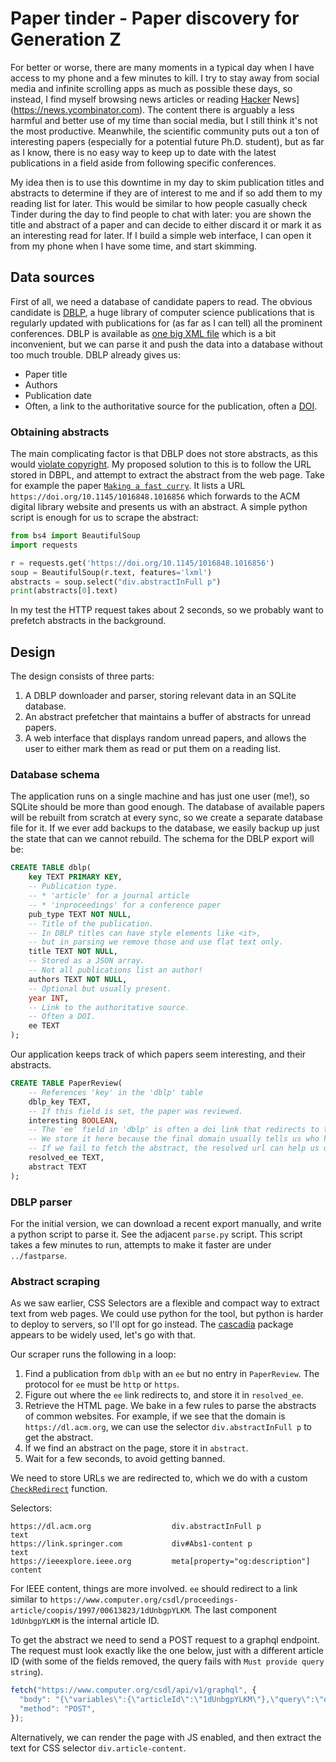 # Paper tinder - Paper discovery for Generation Z
For better or worse, there are many moments in a typical day when I have access to my phone and a few minutes to kill.
I try to stay away from social media and infinite scrolling apps as much as possible these days, so instead, I find myself browsing news articles or reading [Hacker](https://news.ycombinator.com) News](https://news.ycombinator.com).
The content there is arguably a less harmful and better use of my time than social media, but I still think it's not the most productive.
Meanwhile, the scientific community puts out a ton of interesting papers (especially for a potential future Ph.D. student), but as far as I know, there is no easy way to keep up to date with the latest publications in a field aside from following specific conferences.

My idea then is to use this downtime in my day to skim publication titles and abstracts to determine if they are of interest to me and if so add them to my reading list for later.
This would be similar to how people casually check Tinder during the day to find people to chat with later: you are shown the title and abstract of a paper and can decide to either discard it or mark it as an interesting read for later. 
If I build a simple web interface, I can open it from my phone when I have some time, and start skimming.

## Data sources
First of all, we need a database of candidate papers to read.
The obvious candidate is [DBLP](https://dblp.org), a huge library of computer science publications that is regularly updated with publications for (as far as I can tell) all the prominent conferences.
DBLP is available as [one big XML file](https://dblp.org/xml/) which is a bit inconvenient, but we can parse it and push the data into a database without too much trouble.
DBLP already gives us:
- Paper title
- Authors
- Publication date
- Often, a link to the authoritative source for the publication, often a [DOI](https://www.doi.org/).

### Obtaining abstracts
The main complicating factor is that DBLP does not store abstracts, as this would [violate copyright](https://dblp.org/faq/Why+are+there+no+abstracts+in+dblp.html).
My proposed solution to this is to follow the URL stored in DBPL, and attempt to extract the abstract from the web page.
Take for example the paper [`Making a fast curry`](https://dblp.org/rec/conf/icfp/MarlowJ04.xml).
It lists a URL `https://doi.org/10.1145/1016848.1016856` which forwards to the ACM digital library website and presents us with an abstract.
A simple python script is enough for us to scrape the abstract:

```python
from bs4 import BeautifulSoup
import requests

r = requests.get('https://doi.org/10.1145/1016848.1016856')
soup = BeautifulSoup(r.text, features='lxml')
abstracts = soup.select("div.abstractInFull p")
print(abstracts[0].text)
```

In my test the HTTP request takes about 2 seconds, so we probably want to prefetch abstracts in the background.

## Design
The design consists of three parts:
1. A DBLP downloader and parser, storing relevant data in an SQLite database.
2. An abstract prefetcher that maintains a buffer of abstracts for unread papers. 
3. A web interface that displays random unread papers, and allows the user to either mark them as read or put them on a reading list.

### Database schema
The application runs on a single machine and has just one user (me!), so SQLite should be more than good enough.
The database of available papers will be rebuilt from scratch at every sync, so we create a separate database file for it.
If we ever add backups to the database, we easily backup up just the state that can we cannot rebuild. 
The schema for the DBLP export will be:

```sql
CREATE TABLE dblp(
    key TEXT PRIMARY KEY,
    -- Publication type. 
    -- * 'article' for a journal article
    -- * 'inproceedings' for a conference paper
    pub_type TEXT NOT NULL,
    -- Title of the publication.
    -- In DBLP titles can have style elements like <it>,
    -- but in parsing we remove those and use flat text only.
    title TEXT NOT NULL,
    -- Stored as a JSON array. 
    -- Not all publications list an author!
    authors TEXT NOT NULL,
    -- Optional but usually present.
    year INT,
    -- Link to the authoritative source.
    -- Often a DOI.
    ee TEXT
);
```

Our application keeps track of which papers seem interesting, and their abstracts.

```sql
CREATE TABLE PaperReview(
    -- References 'key' in the 'dblp' table
    dblp_key TEXT,
    -- If this field is set, the paper was reviewed.
    interesting BOOLEAN,
    -- The 'ee' field in 'dblp' is often a doi link that redirects to the actual page hosting the publication.
    -- We store it here because the final domain usually tells us who hosts the publication (for example, the ACM).
    -- If we fail to fetch the abstract, the resolved url can help us debug for what domains we should add fetch support.
    resolved_ee TEXT,
    abstract TEXT
);
```

### DBLP parser
For the initial version, we can download a recent export manually, and write a python script to parse it.
See the adjacent `parse.py` script. 
This script takes a few minutes to run, attempts to make it faster are under `../fastparse`.

### Abstract scraping
As we saw earlier, CSS Selectors are a flexible and compact way to extract text from web pages.
We could use python for the tool, but python is harder to deploy to servers, so I'll opt for go instead.
The [cascadia](https://pkg.go.dev/github.com/andybalholm/cascadia) package appears to be widely used, let's go with that.

Our scraper runs the following in a loop:
1. Find a publication from `dblp` with an `ee` but no entry in `PaperReview`. The protocol for `ee` must be `http` or `https`.
2. Figure out where the `ee` link redirects to, and store it in `resolved_ee`.
3. Retrieve the HTML page. 
   We bake in a few rules to parse the abstracts of common websites.
   For example, if we see that the domain is `https://dl.acm.org`, we can use the selector `div.abstractInFull p` to get the abstract.
4. If we find an abstract on the page, store it in `abstract`. 
5. Wait for a few seconds, to avoid getting banned.

We need to store URLs we are redirected to, which we do with a custom [`CheckRedirect`](https://pkg.go.dev/net/http#Client) function.

Selectors:
```
https://dl.acm.org                  div.abstractInFull p                text
https://link.springer.com           div#Abs1-content p                  text
https://ieeexplore.ieee.org         meta[property="og:description"]     content
```

For IEEE content, things are more involved.
`ee` should redirect to a link similar to
`https://www.computer.org/csdl/proceedings-article/coopis/1997/00613823/1dUnbgpYLKM`.
The last component `1dUnbgpYLKM` is the internal article ID.

To get the abstract we need to send a POST request to a graphql endpoint.
The request must look exactly like the one below, just with a different article ID (with some of the fields removed, the query fails with `Must provide query string`).

```js
fetch("https://www.computer.org/csdl/api/v1/graphql", {
  "body": "{\"variables\":{\"articleId\":\"1dUnbgpYLKM\"},\"query\":\"query ($articleId: String!) {\\n  proceeding: proceedingByArticleId(articleId: $articleId) {\\n    id\\n    title\\n    acronym\\n    groupId\\n    volume\\n    displayVolume\\n    year\\n    __typename\\n  }\\n  article: articleById(articleId: $articleId) {\\n    id\\n    doi\\n    title\\n    abstract\\n    abstracts {\\n      abstractType\\n      content\\n      __typename\\n    }\\n    fno\\n    authors {\\n      affiliation\\n      fullName\\n      givenName\\n      surname\\n      __typename\\n    }\\n    idPrefix\\n    isOpenAccess\\n    showRecommendedArticles\\n    showBuyMe\\n    hasPdf\\n    pubDate\\n    pubType\\n    pages\\n    year\\n    issn\\n    isbn\\n    notes\\n    notesType\\n    __typename\\n  }\\n  webExtras: webExtrasByArticleId(articleId: $articleId) {\\n    id\\n    name\\n    size\\n    location\\n    __typename\\n  }\\n  adjacentArticles: adjacentArticles(articleId: $articleId) {\\n    previous {\\n      fno\\n      articleId\\n      __typename\\n    }\\n    next {\\n      fno\\n      articleId\\n      __typename\\n    }\\n    __typename\\n  }\\n  recommendedArticles: recommendedArticlesById(articleId: $articleId) {\\n    id\\n    title\\n    doi\\n    abstractUrl\\n    parentPublication {\\n      id\\n      title\\n      __typename\\n    }\\n    __typename\\n  }\\n  articleVideos: videosByArticleId(articleId: $articleId) {\\n    id\\n    videoExt\\n    videoType {\\n      featured\\n      recommended\\n      sponsored\\n      __typename\\n    }\\n    article {\\n      id\\n      fno\\n      issueNum\\n      pubType\\n      volume\\n      year\\n      idPrefix\\n      doi\\n      title\\n      __typename\\n    }\\n    channel {\\n      id\\n      title\\n      status\\n      featured\\n      defaultVideoId\\n      category {\\n        id\\n        title\\n        type\\n        __typename\\n      }\\n      __typename\\n    }\\n    year\\n    title\\n    description\\n    keywords {\\n      id\\n      title\\n      status\\n      __typename\\n    }\\n    speakers {\\n      firstName\\n      lastName\\n      affiliation\\n      __typename\\n    }\\n    created\\n    updated\\n    imageThumbnailUrl\\n    runningTime\\n    aspectRatio\\n    metrics {\\n      views\\n      likes\\n      __typename\\n    }\\n    notShowInVideoLib\\n    __typename\\n  }\\n}\"}",
  "method": "POST",
});
```

Alternatively, we can render the page with JS enabled, and then extract the text for CSS selector `div.article-content`.